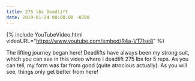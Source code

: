 ```yaml
---
title: 275 lbs Deadlift
date: 2019-01-24 00:00:00 -0700
---
```


{% include YouTubeVideo.html videoURL="https://www.youtube.com/embed/R4a-VT7lse8" %}

<!--
<div class="video-container">
  <iframe src="https://www.youtube.com/embed/R4a-VT7lse8" frameborder="0" allow="accelerometer; autoplay; clipboard-write; encrypted-media; gyroscope; picture-in-picture" allowfullscreen></iframe>
</div>
-->

The lifting journey began here! Deadlifts have always been my strong suit, which you can see in this video where I deadlift 275 lbs for 5 reps. As you can tell, my form was far from good (quite atrocious actually). As you will see, things only get better from here!
